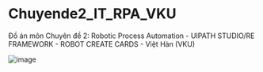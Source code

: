 # Chuyende2_IT_RPA_VKU
Đồ án môn Chuyên đề 2: Robotic Process Automation - UIPATH STUDIO/RE FRAMEWORK - ROBOT CREATE CARDS - Việt Hàn (VKU)

![image](https://github.com/thinhnguyenvku/Chuyende2_IT_RPA_VKU/assets/88602320/db8a3da4-5f3b-4de0-a78c-e67c70547c6a)
